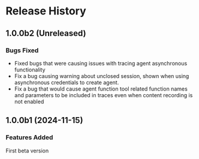# Release History

## 1.0.0b2 (Unreleased)

### Bugs Fixed

* Fixed bugs that were causing issues with tracing agent asynchronous functionality
* Fix a bug causing warning about unclosed session, shown when using asynchronous credentials to create agent. 
* Fix a bug that would cause agent function tool related function names and parameters to be included in traces even when content recording is not enabled

## 1.0.0b1 (2024-11-15)

### Features Added

First beta version
